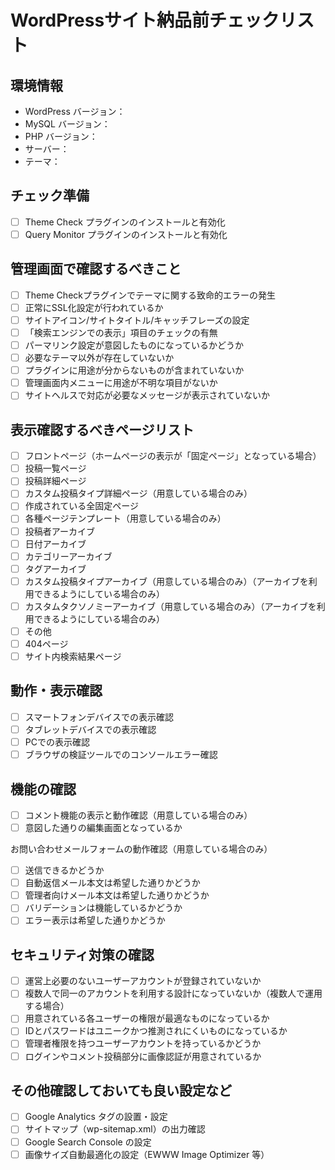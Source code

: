 # WordPressサイト納品前チェックリスト

## 環境情報
- WordPress バージョン：
- MySQL バージョン：
- PHP バージョン：
- サーバー：
- テーマ：

## チェック準備
- [ ] Theme Check プラグインのインストールと有効化
- [ ] Query Monitor プラグインのインストールと有効化

## 管理画面で確認するべきこと
- [ ] Theme Checkプラグインでテーマに関する致命的エラーの発生
- [ ] 正常にSSL化設定が行われているか
- [ ] サイトアイコン/サイトタイトル/キャッチフレーズの設定
- [ ] 「検索エンジンでの表示」項目のチェックの有無
- [ ] パーマリンク設定が意図したものになっているかどうか
- [ ] 必要なテーマ以外が存在していないか
- [ ] プラグインに用途が分からないものが含まれていないか
- [ ] 管理画面内メニューに用途が不明な項目がないか
- [ ] サイトヘルスで対応が必要なメッセージが表示されていないか

## 表示確認するべきページリスト
- [ ] フロントページ（ホームページの表示が「固定ページ」となっている場合）
- [ ] 投稿一覧ページ
- [ ] 投稿詳細ページ
- [ ] カスタム投稿タイプ詳細ページ（用意している場合のみ）
- [ ] 作成されている全固定ページ
- [ ] 各種ページテンプレート（用意している場合のみ）
- [ ] 投稿者アーカイブ
- [ ] 日付アーカイブ
- [ ] カテゴリーアーカイブ
- [ ] タグアーカイブ
- [ ] カスタム投稿タイプアーカイブ（用意している場合のみ）（アーカイブを利用できるようにしている場合のみ）
- [ ] カスタムタクソノミーアーカイブ（用意している場合のみ）（アーカイブを利用できるようにしている場合のみ）
- [ ] その他
- [ ] 404ページ
- [ ] サイト内検索結果ページ

## 動作・表示確認
- [ ]  スマートフォンデバイスでの表示確認
- [ ]  タブレットデバイスでの表示確認
- [ ]  PCでの表示確認
- [ ]  ブラウザの検証ツールでのコンソールエラー確認

## 機能の確認
- [ ] コメント機能の表示と動作確認（用意している場合のみ）
- [ ] 意図した通りの編集画面となっているか

お問い合わせメールフォームの動作確認（用意している場合のみ）
- [ ] 送信できるかどうか
- [ ] 自動返信メール本文は希望した通りかどうか
- [ ] 管理者向けメール本文は希望した通りかどうか
- [ ] バリデーションは機能しているかどうか
- [ ] エラー表示は希望した通りかどうか

## セキュリティ対策の確認
- [ ] 運営上必要のないユーザーアカウントが登録されていないか
- [ ] 複数人で同一のアカウントを利用する設計になっていないか（複数人で運用する場合）
- [ ] 用意されている各ユーザーの権限が最適なものになっているか
- [ ] IDとパスワードはユニークかつ推測されにくいものになっているか
- [ ] 管理者権限を持つユーザーアカウントを持っているかどうか
- [ ] ログインやコメント投稿部分に画像認証が用意されているか

## その他確認しておいても良い設定など
- [ ] Google Analytics タグの設置・設定
- [ ] サイトマップ（wp-sitemap.xml）の出力確認
- [ ] Google Search Console の設定
- [ ] 画像サイズ自動最適化の設定（EWWW Image Optimizer 等）
